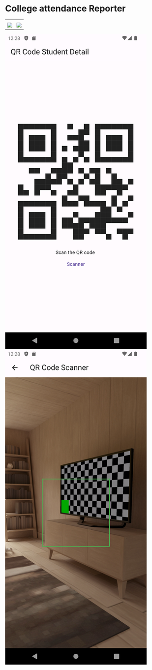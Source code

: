 # College attendance Reporter

<!DOCTYPE html>
<html>
<head>
 </head>
<body>
  <table>
    <tr>
      <th></th>
     <th></th>
     </th>
  </tr>
    <tr>
      <td data-label="Column 1"><img src='assets\readme\page1.jpg'></td>
      <td data-label="Column 2"><img src='assets\readme\page2.jpg' ></td>
    </tr>
  </table>
</body>
</html>




![](images\one.png)
![](images\two.png)

